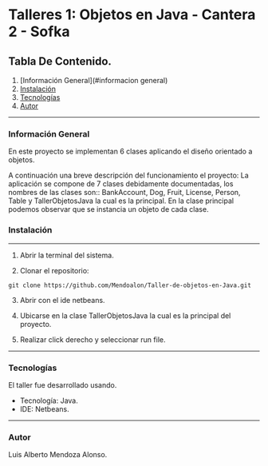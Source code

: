 # Talleres 1: Objetos en Java - Cantera 2 - Sofka


## Tabla De Contenido.
1. [Información General](#informacion general)
2. [Instalación](#instalación)
3. [Tecnologías](#tecnologías)
4. [Autor](#autor)

-----------------------------------------------------------------------------------------------------------------------------------------------------------------------

### Información General

En este proyecto se implementan 6 clases aplicando el diseño orientado a objetos.

A continuación una breve descripción del funcionamiento el proyecto:
La aplicación se compone de 7 clases debidamente documentadas, los nombres de las clases son:: BankAccount, Dog, Fruit, License, Person, Table y TallerObjetosJava la cual es la principal.
En la clase principal podemos observar que se instancia un objeto de cada clase.


### Instalación
------------------------------------------------------------------------------------------------------------------------
1. Abrir la terminal del sistema.

2. Clonar el repositorio:
```
git clone https://github.com/Mendoalon/Taller-de-objetos-en-Java.git
 ```
3. Abrir con el ide netbeans.

4. Ubicarse en la clase TallerObjetosJava la cual es la principal del proyecto.

5. Realizar click derecho y seleccionar run file.

------------------------------------------------------------------------------------------------------------------------
### Tecnologías

El taller fue desarrollado usando.
   - Tecnología: Java.
   - IDE: Netbeans.

------------------------------------------------------------------------------------------------------------------------

### Autor  
 Luis Alberto Mendoza Alonso.
